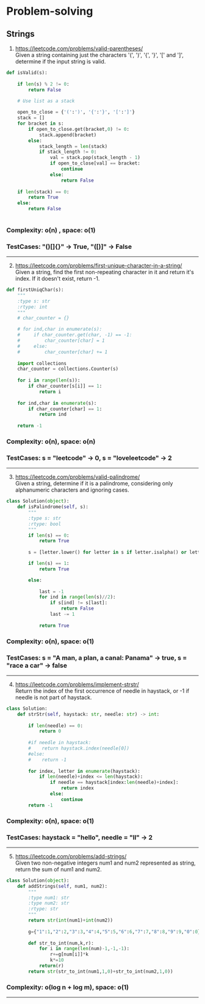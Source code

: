 # Problem-solving
## Strings
1) https://leetcode.com/problems/valid-parentheses/</br>
Given a string containing just the characters '(', ')', '{', '}', '[' and ']', determine if the input string is valid.
```python
def isValid(s):
    
    if len(s) % 2 != 0:
        return False

    # Use list as a stack
    
    open_to_close = {'(':')', '{':'}', '[':']'}
    stack = []
    for bracket in s:
        if open_to_close.get(bracket,0) != 0:
            stack.append(bracket)
        else:
            stack_length = len(stack)
            if stack_length != 0:
                val = stack.pop(stack_length - 1)
                if open_to_close[val] == bracket:
                    continue
                else:
                    return False
                
    if len(stack) == 0:
        return True
    else:
        return False
            
  ```
### Complexity: o(n) , space: o(1)
### TestCases: "()[]{}" -> True, "([)]" -> False
------------------------------------------------------------------------------
2) https://leetcode.com/problems/first-unique-character-in-a-string/</br>
Given a string, find the first non-repeating character in it and return it's index. If it doesn't exist, return -1.
```python
def firstUniqChar(s):
    """
    :type s: str
    :rtype: int
    """
    # char_counter = {}

    # for ind,char in enumerate(s):
    #     if char_counter.get(char, -1) == -1:
    #         char_counter[char] = 1
    #     else:
    #         char_counter[char] += 1
    
    import collections
    char_counter = collections.Counter(s)
    
    for i in range(len(s)):
        if char_counter[s[i]] == 1:
            return i
         
    for ind,char in enumerate(s):
        if char_counter[char] == 1:
            return ind
        
    return -1
```
### Complexity: o(n), space: o(n)
### TestCases: s = "leetcode" -> 0, s = "loveleetcode" -> 2
------------------------------------------------------------------------------
3) https://leetcode.com/problems/valid-palindrome/</br>
Given a string, determine if it is a palindrome, considering only alphanumeric characters and ignoring cases.
```python
class Solution(object):
    def isPalindrome(self, s):
        """
        :type s: str
        :rtype: bool
        """
        if len(s) == 0:
            return True
        
        s = [letter.lower() for letter in s if letter.isalpha() or letter.isnumeric()]

        if len(s) == 1:
            return True

        else:
            
            last = -1
            for ind in range(len(s)//2):
                if s[ind] != s[last]:
                    return False
                last -= 1
                
            return True
```
### Complexity: o(n), space: o(1)
### TestCases: s = "A man, a plan, a canal: Panama" -> true, s = "race a car" -> false
------------------------------------------------------------------------------
4) https://leetcode.com/problems/implement-strstr/</br>
Return the index of the first occurrence of needle in haystack, or -1 if needle is not part of haystack.
```python
class Solution:
    def strStr(self, haystack: str, needle: str) -> int:
        
        if len(needle) == 0:
            return 0
        
        #if needle in haystack:
        #    return haystack.index(needle[0])
        #else:
        #    return -1
        
        for index, letter in enumerate(haystack):
            if len(needle)+index <= len(haystack):
                if needle == haystack[index:len(needle)+index]:
                    return index
                else:
                    continue
        return -1
```
### Complexity: o(n), space: o(1)
### TestCases: haystack = "hello", needle = "ll" -> 2
------------------------------------------------------------------------------
5) https://leetcode.com/problems/add-strings/</br>
Given two non-negative integers num1 and num2 represented as string, return the sum of num1 and num2.
```python
class Solution(object):
    def addStrings(self, num1, num2):
        """
        :type num1: str
        :type num2: str
        :rtype: str
        """
        return str(int(num1)+int(num2))
    
        g={"1":1,"2":2,"3":3,"4":4,"5":5,"6":6,"7":7,"8":8,"9":9,"0":0}
        
        def str_to_int(num,k,r):
            for i in range(len(num)-1,-1,-1):
                r+=g[num[i]]*k
                k*=10
            return(r)
        return str(str_to_int(num1,1,0)+str_to_int(num2,1,0))
```
### Complexity: o(log n + log m), space: o(1)
------------------------------------------------------------------------------